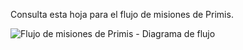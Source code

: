 Consulta esta hoja para el flujo de misiones de Primis.

![Flujo de misiones de Primis - Diagrama de flujo](https://user-images.githubusercontent.com/13719743/212953877-f434084a-7489-4184-949d-c3c8eb6c15bd.png)
